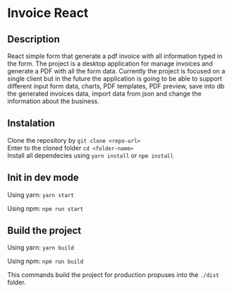 # Invoice React
## Description
React simple form that generate a pdf invoice with all information typed in the form.
The project is a desktop application for manage invoices and generate a PDF with all the form data. Currently the project is focused on a single client but in the future the application  is going to be able to support different input form data, charts, PDF templates, PDF preview, save into db the generated invoices data, import data from json and change the information about the business.

## Instalation
Clone the repository by `git clone <repo-url>`  
Enter to the cloned folder `cd <folder-name>`  
Install all dependecies using `yarn install` or `npm install`

## Init in dev mode
Using yarn:
```yarn start```

Using npm:
```npm run start```

## Build the project
Using yarn:
```yarn build```

Using npm:
```npm run build```

This commands build the project for production propuses into the `./dist` folder.
